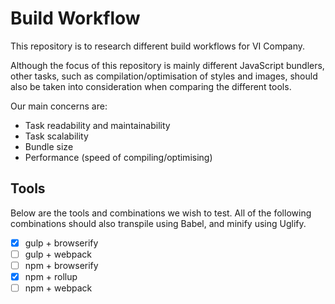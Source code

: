 # Build Workflow

This repository is to research different build workflows for VI Company.

Although the focus of this repository is mainly different JavaScript bundlers, other tasks, such as compilation/optimisation of styles and images, should also be taken into consideration when comparing the different tools.

Our main concerns are:

- Task readability and maintainability
- Task scalability
- Bundle size
- Performance (speed of compiling/optimising)

## Tools

Below are the tools and combinations we wish to test. All of the following combinations should also transpile using Babel, and minify using Uglify. 

- [x] gulp + browserify
- [ ] gulp + webpack
- [ ] npm + browserify
- [x] npm + rollup
- [ ] npm + webpack
